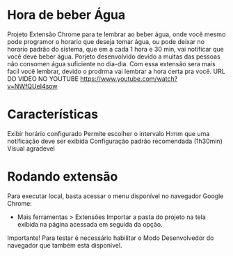 # Hora de beber Água 

Projeto Extensão Chrome para te lembrar ao beber água, onde você mesmo pode programor o horario que deseja tomar água, ou pode deixar no horario padrão do sistema, que em a cada 1 hora e 30 min, vai notificar que você deve beber água.
Porjeto desenvolvido devido a muitas das pessoas não consomen água suficiente no dia-dia. Com essa extensão sera mais facil você lembrar, devido o prodrma vai lembrar a hora certa pra você. URL DO VIDEO NO YOUTUBE https://www.youtube.com/watch?v=NWfQUeI4sow

# Características
Exibir horário configurado
Permite escolher o intervalo H:mm que uma notificação deve ser exibida
Configuração padrão recomendada (1h30min)
Visual agradevel


# Rodando extensão

Para executar local, basta acessar o menu disponível no navegador Google Chrome:

* Mais ferramentas > Extensões
Importar a pasta do projeto na tela exibida na página acessada em seguida da opção.

Importante! Para testar é necessário habilitar o Modo Desenvolvedor do navegador que também está disponível.
